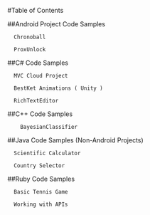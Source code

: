 #Table of Contents

##Android Project Code Samples
  
      Chronoball
    
      ProxUnlock
    
##C# Code Samples
  
      MVC Cloud Project
    
      BestKet Animations ( Unity )
    
      RichTextEditor
    
##C++ Code Samples

        BayesianClassifier
    
##Java Code Samples (Non-Android Projects)
  
      Scientific Calculator
    
      Country Selector
    
##Ruby Code Samples
  
      Basic Tennis Game
    
      Working with APIs
  
